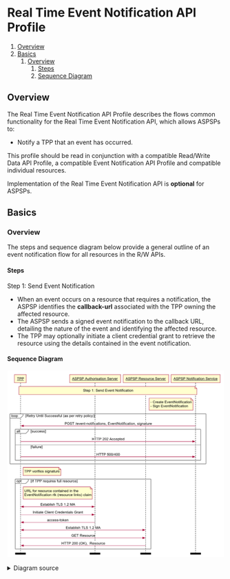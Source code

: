 # Real Time Event Notification API Profile <!-- omit in toc -->

1. [Overview](#overview)
2. [Basics](#basics)
   1. [Overview](#overview-1)
      1. [Steps](#steps)
      2. [Sequence Diagram](#sequence-diagram)

## Overview

The Real Time Event Notification API Profile describes the flows common functionality for the Real Time Event Notification API, which allows ASPSPs to:

* Notify a TPP that an event has occurred.

This profile should be read in conjunction with a compatible Read/Write Data API Profile, a compatible Event Notification API Profile and compatible individual resources.

Implementation of the Real Time Event Notification API is **optional** for ASPSPs.

## Basics

### Overview

The steps and sequence diagram below provide a general outline of an event notification flow for all resources in the R/W APIs.

#### Steps

Step 1: Send Event Notification

* When an event occurs on a resource that requires a notification, the ASPSP identifies the **callback-url** associated with the TPP owning the affected resource.
* The ASPSP sends a signed event notification to the callback URL, detailing the nature of the event and identifying the affected resource.
* The TPP may optionally initiate a client credential grant to retrieve the resource using the details contained in the event notification.

#### Sequence Diagram

![Real Time Event Notification](images/RealTimeEventNotification.png)


<details>
  <summary>Diagram source</summary>
  
  ```
participant TPP
participant ASPSP Authorisation Server
participant ASPSP Resource Server
participant ASPSP Notification Service

note over TPP, ASPSP Notification Service
 Step 1: Send Event Notification
end note

note left of ASPSP Notification Service
- Create EventNotification
- Sign EventNotification
end note

loop Retry Until Successful (as per retry policy)
ASPSP Notification Service -> TPP: POST /event-notifications, EventNotification, signature
alt success
TPP -> ASPSP Notification Service: HTTP 202 Accepted
else failure
TPP -> ASPSP Notification Service: HTTP 500/400 
end alt
end loop

note right of TPP
TPP verifies signature
end note

opt If TPP requires full resource

note right of TPP
URL for resource contained in the 
EventNotification rlk (resource links) claim
end note

TPP <-> ASPSP Authorisation Server: Establish TLS 1.2 MA
TPP -> ASPSP Authorisation Server: Initiate Client Credentials Grant
ASPSP Authorisation Server -> TPP: access-token

TPP <-> ASPSP Resource Server: Establish TLS 1.2 MA
TPP -> ASPSP Resource Server: GET Resource
ASPSP Resource Server -> TPP: HTTP 200 (OK),  Resource

end opt

option footer=bar
``` 
 
</details>
